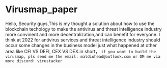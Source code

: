 # Virusmap_paper
Hello, Security guys,This is my thought  a solution about how to use the blockchain techology to make the antivirus  and threat intelligence 
industry more convinent and more decentralization,and can benefit  for everyone. I think at 2022 for antivirus services and  threat intelligence 
industry should occur some changes in the business model just what happened at other area like CFI VS DEFI, CEX VS DEX.in short，
```if you want to build the virusmap, pls send me the email: maldiohead@outlook.com or DM me via more discord: virustacker```



